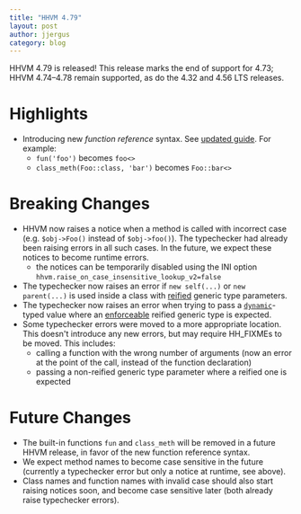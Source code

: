 ```yaml
---
title: "HHVM 4.79"
layout: post
author: jjergus
category: blog
---
```


HHVM 4.79 is released! This release marks the end of support for 4.73;
HHVM 4.74&ndash;4.78 remain supported, as do the 4.32 and 4.56 LTS releases.

# Highlights

- Introducing new *function reference* syntax. See
  [updated guide](https://docs.hhvm.com/hack/functions/function-references).
  For example:
  - `fun('foo')` becomes `foo<>`
  - `class_meth(Foo::class, 'bar')` becomes `Foo::bar<>`

# Breaking Changes

- HHVM now raises a notice when a method is called with incorrect case (e.g.
  `$obj->Foo()` instead of `$obj->foo()`). The typechecker had already been
  raising errors in all such cases. In the future, we expect these notices to
  become runtime errors.
  - the notices can be temporarily disabled using the INI option
    `hhvm.raise_on_case_insensitive_lookup_v2=false`
- The typechecker now raises an error if `new self(...)` or `new parent(...)` is
  used inside a class with
  [reified](https://docs.hhvm.com/hack/generics/reified-generics)
  generic type parameters.
- The typechecker now raises an error when trying to pass a
  [`dynamic`](https://docs.hhvm.com/hack/built-in-types/dynamic)-typed
  value where an
  [enforceable](https://docs.hhvm.com/hack/generics/reified-generics#reified-generics__type-testing-and-assertion-with-is-and-as-expressions)
  reified generic type is expected.
- Some typechecker errors were moved to a more appropriate location. This
  doesn't introduce any new errors, but may require HH_FIXMEs to be moved. This
  includes:
  - calling a function with the wrong number of arguments (now an error at the
    point of the call, instead of the function declaration)
  - passing a non-reified generic type parameter where a reified one is expected


# Future Changes

- The built-in functions `fun` and `class_meth` will be removed in a future HHVM
  release, in favor of the new function reference syntax.
- We expect method names to become case sensitive in the future (currently a
  typechecker error but only a notice at runtime, see above).
- Class names and function names with invalid case should also start raising
  notices soon, and become case sensitive later (both already raise typechecker
  errors).

